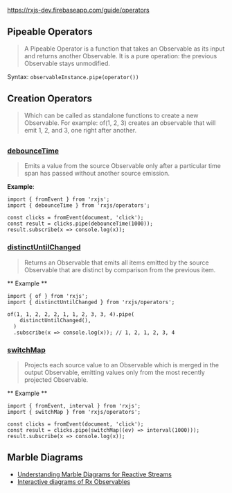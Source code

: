 https://rxjs-dev.firebaseapp.com/guide/operators


## Pipeable Operators
> A Pipeable Operator is a function that takes an Observable as its input and returns another Observable. It is a pure operation: the previous Observable stays unmodified.

Syntax: `observableInstance.pipe(operator())`



## Creation Operators
> Which can be called as standalone functions to create a new Observable. For example: of(1, 2, 3) creates an observable that will emit 1, 2, and 3, one right after another.


##
### [debounceTime](https://rxjs-dev.firebaseapp.com/api/operators/debounceTime)
> Emits a value from the source Observable only after a particular time span has passed without another source emission.

**Example**:
```
import { fromEvent } from 'rxjs';
import { debounceTime } from 'rxjs/operators';

const clicks = fromEvent(document, 'click');
const result = clicks.pipe(debounceTime(1000));
result.subscribe(x => console.log(x));
```

### [distinctUntilChanged](https://rxjs-dev.firebaseapp.com/api/operators/distinctUntilChanged)
> Returns an Observable that emits all items emitted by the source Observable that are distinct by comparison from the previous item.

** Example **
```
import { of } from 'rxjs';
import { distinctUntilChanged } from 'rxjs/operators';

of(1, 1, 2, 2, 2, 1, 1, 2, 3, 3, 4).pipe(
    distinctUntilChanged(),
  )
  .subscribe(x => console.log(x)); // 1, 2, 1, 2, 3, 4
```

### [switchMap](https://rxjs-dev.firebaseapp.com/api/operators/switchMap)
> Projects each source value to an Observable which is merged in the output Observable, emitting values only from the most recently projected Observable.  

** Example **
```
import { fromEvent, interval } from 'rxjs';
import { switchMap } from 'rxjs/operators';

const clicks = fromEvent(document, 'click');
const result = clicks.pipe(switchMap((ev) => interval(1000)));
result.subscribe(x => console.log(x));
```


## Marble Diagrams
- [Understanding Marble Diagrams for Reactive Streams](https://medium.com/@jshvarts/read-marble-diagrams-like-a-pro-3d72934d3ef5)
- [Interactive diagrams of Rx Observables](https://rxmarbles.com/)
